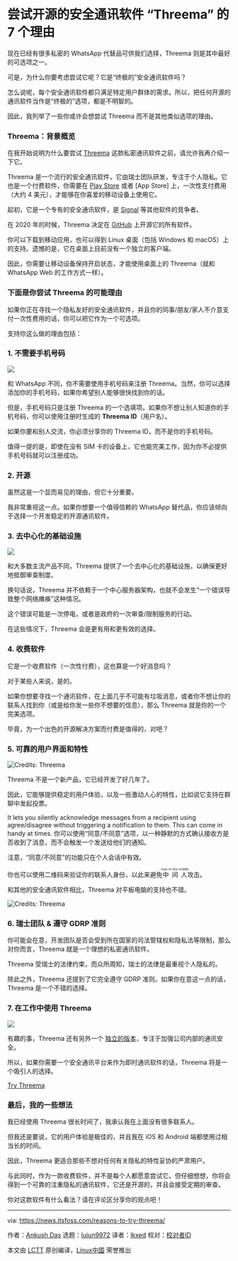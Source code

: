 [#]: subject: "7 Reasons to Try Open Source Secure Messenger ‘Threema’"
[#]: via: "https://news.itsfoss.com/reasons-to-try-threema/"
[#]: author: "Ankush Das https://news.itsfoss.com/author/ankush/"
[#]: collector: "lujun9972"
[#]: translator: "lkxed"
[#]: reviewer: " "
[#]: publisher: " "
[#]: url: " "

尝试开源的安全通讯软件 “Threema” 的 7 个理由
======

现在已经有很多私密的 WhatsApp 代替品可供我们选择，Threema 则是其中最好的可选项之一。

可是，为什么你要考虑尝试它呢？它是“终极的”安全通讯软件吗？

怎么说呢，每个安全通讯软件都只满足特定用户群体的需求。所以，把任何开源的通讯软件当作是“终极的”选项，都是不明智的。

因此，我列举了一些你或许会想尝试 Threema 而不是其他类似选项的理由。

### Threema：背景概览

在我开始说明为什么要尝试 [Threema][2] 这款私密通讯软件之前，请允许我再介绍一下它。

Threema 是一个流行的安全通讯软件，它由瑞士团队研发，专注于个人隐私。它也是一个付费软件，你需要在 [Play Store][3] 或者 [App Store] 上，一次性支付费用（大约 4 美元），才能够在你喜爱的移动设备上使用它。

起初，它是一个专有的安全通讯软件，是 [Signal][5] 等其他软件的竞争者。

在 2020 年的时候，Threema 决定在 [GitHub][6] 上开源它的所有软件。

你可以下载到移动应用，也可以得到 Linux 桌面（包括 Windows 和 macOS）上的支持。遗憾的是，它在桌面上目前没有一个独立的客户端。

因此，你需要让移动设备保持开启状态，才能使用桌面上的 Threema（就和 WhatsApp Web 的工作方式一样）。

### 下面是你尝试 Threema 的可能理由

如果你正在寻找一个隐私友好的安全通讯软件，并且你的同事/朋友/家人不介意支付一次性费用的话，你可以把它作为一个可选项。

支持你这么做的理由包括：

### 1. 不需要手机号码

![][7]

和 WhatsApp 不同，你不需要使用手机号码来注册 Threema。当然，你可以选择添加你的手机号码，如果你希望别人能够很快找到你的话。

但是，手机号码只是注册 Threema 的一个选填项。如果你不想让别人知道你的手机号码，你可以使用注册时生成的 **Threema ID**（用户名）。

如果你要和别人交流，你必须分享你的 Threema ID，而不是你的手机号码。

值得一提的是，即使在没有 SIM 卡的设备上，它也能完美工作，因为你不必提供手机号码就可以注册成功。

### 2. 开源

虽然这是一个显而易见的理由，但它十分重要。

我非常重视这一点。如果你想要一个值得信赖的 WhatsApp 替代品，你应该倾向于选择一个开发稳定的开源通讯软件。

### 3. 去中心化的基础设施

![][8]

和大多数主流产品不同，Threema 提供了一个去中心化的基础设施，以确保更好地抵御审查制度。

换句话说，Threema 并不依赖于一个中心服务器架构，也就不会发生“一个错误导致整个网络瘫痪”这种情况。

这个错误可能是一次停电，或者是政府的一次审查/限制服务的行动。

在这些情况下，Threema 会是更有用和更有效的选择。

### 4. 收费软件

它是一个收费软件（一次性付费），这也算是一个好消息吗？

对于某些人来说，是的。

如果你想要寻找一个通讯软件，在上面几乎不可能有垃圾消息，或者你不想让你的联系人找到你（或是给你发一些你不想要的信息），那么 Threema 就是你的一个完美选项。

毕竟，为一个出色的开源解决方案而付费是值得的，对吧？

### 5. 可靠的用户界面和特性

![Credits: Threema][9]

Threema 不是一个新产品，它已经开发了好几年了。

因此，它能够提供稳定的用户体验，以及一些激动人心的特性，比如说它支持在群聊中发起投票。

It lets you silently acknowledge messages from a recipient using agree/disagree without triggering a notification to them. This can come in handy at times. 
你可以使用“同意/不同意”选项，以一种静默的方式确认接收方是否收到了消息，而不会触发一个发送给他们的通知。

注意，“同意/不同意”的功能只在个人会话中有效。

你也可以使用二维码来验证你的联系人身份，以此来避免<ruby>中间人<rt>man-in-the-middle</rt></ruby>攻击。

和其他的安全通讯软件相比，Threema 对平板电脑的支持也不错。

![Credits: Threema][10]

### 6. 瑞士团队 & 遵守 GDRP 准则

你可能会在意，开发团队是否会受到所在国家的司法管辖权和隐私法等限制，那么对你而言，Threema 就是一个理想的私密通讯软件。

Threema 受瑞士的法律约束，而众所周知，瑞士的法律是最重视个人隐私的。

除此之外，Threema 还提到了它完全遵守 GDRP 准则。如果你在意这一点的话，Threema 是一个不错的选择。

### 7. 在工作中使用 Threema

![][11]

有趣的事，Threema 还有另外一个 [独立的版本][11]，专注于加强公司内部的通讯安全。

所以，如果你需要一个安全通讯平台来作为即时通讯软件的话，Threema 将是一个吸引人的选择。

[Try Threema][12]

### 最后，我的一些想法

我已经使用 Threema 很长时间了，我承认我在上面没有很多联系人。

但我还是要说，它的用户体验是极佳的，并且我在 iOS 和 Android 端都使用过相当长的时间。

因此，Threema 更适合那些不想对任何有关隐私的特性妥协的严肃用户。

与此同时，作为一款收费软件，并不是每个人都愿意尝试它。但仔细想想，你将会得到一个可靠的注重隐私的通讯软件，它还是开源的，并且会接受定期的审查。

你对这款软件有什么看法？请在评论区分享你的观点吧！

--------------------------------------------------------------------------------

via: https://news.itsfoss.com/reasons-to-try-threema/

作者：[Ankush Das][a]
选题：[lujun9972][b]
译者：[lkxed](https://github.com/lkxed)
校对：[校对者ID](https://github.com/校对者ID)

本文由 [LCTT](https://github.com/LCTT/TranslateProject) 原创编译，[Linux中国](https://linux.cn/) 荣誉推出

[a]: https://news.itsfoss.com/author/ankush/
[b]: https://github.com/lujun9972
[1]: https://itsfoss.com/private-whatsapp-alternatives/
[2]: https://threema.ch/en/home
[3]: https://play.google.com/store/apps/details?id=ch.threema.app&hl=en_US&gl=US
[4]: https://apps.apple.com/us/app/threema-the-secure-messenger/id578665578
[5]: https://itsfoss.com/install-signal-ubuntu/
[6]: https://github.com/threema-ch
[7]: https://i0.wp.com/news.itsfoss.com/wp-content/uploads/2022/03/threema-phone-number.jpg?w=1200&ssl=1
[8]: https://i0.wp.com/news.itsfoss.com/wp-content/uploads/2022/03/threema-decentralize-1.jpg?w=1200&ssl=1
[9]: https://i0.wp.com/news.itsfoss.com/wp-content/uploads/2022/03/threema-ui.jpg?w=1280&ssl=1
[10]: https://i0.wp.com/news.itsfoss.com/wp-content/uploads/2022/03/threema-tablet.jpg?w=1213&ssl=1
[11]: https://i0.wp.com/news.itsfoss.com/wp-content/uploads/2022/03/threema-work.png?w=1081&ssl=1
[12]: https://threema.ch/en
